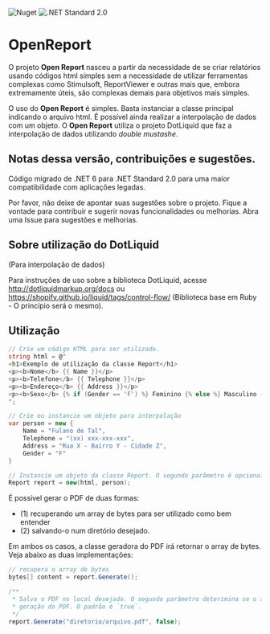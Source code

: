 ![Nuget](https://img.shields.io/nuget/v/DotCreative.Services.OpenReport) 
![.NET Standard 2.0](https://img.shields.io/badge/NET%20Standard-2.0-blue) 

# OpenReport
O projeto **Open Report** nasceu a partir da necessidade de se criar relatórios usando códigos html simples sem a necessidade de utilizar ferramentas complexas como Stimulsoft, ReportViewer e outras mais que, embora extremamente úteis, são complexas demais para objetivos mais simples.

O uso do **Open Report** é simples. Basta instanciar a classe principal indicando o arquivo html. É possível ainda realizar a interpolação de dados com um objeto. O **Open Report** utiliza o projeto DotLiquid que faz a interpolação de dados utilizando *double mustashe*.

## Notas dessa versão, contribuições e sugestões.
Código migrado de .NET 6 para .NET Standard 2.0 para uma maior compatibilidade com aplicações legadas.

Por favor, não deixe de apontar suas sugestões sobre o projeto.
Fique a vontade para contribuir e sugerir novas funcionalidades ou melhorias.
Abra uma Issue para sugestões e melhorias.

## Sobre utilização do DotLiquid
(Para interpolação de dados)

Para instruções de uso sobre a biblioteca DotLiquid, acesse http://dotliquidmarkup.org/docs ou https://shopify.github.io/liquid/tags/control-flow/ (Biblioteca base em Ruby - O princípio será o mesmo).

## Utilização
~~~C#
// Crie um código HTML para ser utilizado.
string html = @"
<h1>Exemplo de utilização da classe Report</h1>
<p><b>Nome</b> {{ Name }}</p>
<p><b>Telefone</b> {{ Telephone }}</p>
<p><b>Endereço</b> {{ Address }}</p>
<p><b>Sexo</b> {% if (Gender == 'F') %} Feminino {% else %} Masculino {% endif %}</p>
";

// Crie ou instancie um objeto para interpolação
var person = new {
    Name = "Fulano de Tal",
    Telephone = "(xx) xxx-xxx-xxx",
    Address = "Rua X - Bairro Y - Cidade Z",
    Gender = "F"
}

// Instancie um objeto da classe Report. O segundo parâmetro é opcional.
Report report = new(html, person);
~~~

É possível gerar o PDF de duas formas:
- (1) recuperando um array de bytes para ser utilizado como bem entender
- (2) salvando-o num diretório desejado.

Em ambos os casos, a classe geradora do PDF irá retornar o array de bytes. Veja abaixo as duas implementações:

~~~C#
// recupera o array de bytes
bytes[] content = report.Generate();

/**
 * Salva o PDF no local desejado. O segundo parâmetro deterimina se o arquivo será apagado imediatamente após a
 * geração do PDF. O padrão é `true`.
 */
report.Generate("diretorio/arquivo.pdf", false);
~~~